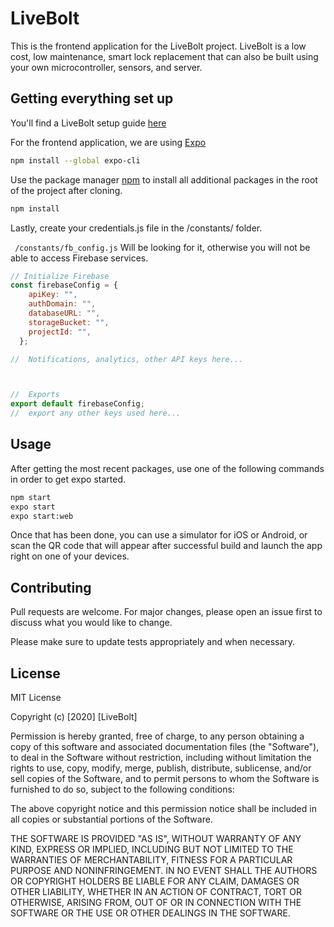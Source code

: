 
# LiveBolt

This is the frontend application for the LiveBolt project. LiveBolt is a low cost, low maintenance, smart lock replacement that can also be built using your own microcontroller, sensors, and server.

## Getting everything set up

You'll find a LiveBolt setup guide [here](https://www.hackster.io/carte391/how-to-create-a-smart-lock-with-a-ti-cc3200-launchxl-151fbd)

For the frontend application, we are using [Expo](https://docs.expo.io/versions/latest/)
```bash
npm install --global expo-cli

```

Use the package manager [npm](https://npmjs.com) to install all additional packages in the root of the project after cloning.

```bash
npm install
```

Lastly, create your credentials.js file in the /constants/ folder.

``` /constants/fb_config.js``` Will be looking for it, otherwise you will not be able to access Firebase services.

```javascript
// Initialize Firebase
const firebaseConfig = {
    apiKey: "",
    authDomain: "",
    databaseURL: "",
    storageBucket: "",
    projectId: "",
  };

//  Notifications, analytics, other API keys here...



//  Exports
export default firebaseConfig;
//  export any other keys used here...
```

## Usage

After getting the most recent packages, use one of the following commands in order to get expo started.

```bash
npm start
expo start
expo start:web
```

Once that has been done, you can use a simulator for iOS or Android, or scan the QR code that will appear after successful build and launch the app right on one of your devices.


## Contributing
Pull requests are welcome. For major changes, please open an issue first to discuss what you would like to change.

Please make sure to update tests appropriately and when necessary.

## License
MIT License

Copyright (c) [2020] [LiveBolt]

Permission is hereby granted, free of charge, to any person obtaining a copy
of this software and associated documentation files (the "Software"), to deal
in the Software without restriction, including without limitation the rights
to use, copy, modify, merge, publish, distribute, sublicense, and/or sell
copies of the Software, and to permit persons to whom the Software is
furnished to do so, subject to the following conditions:

The above copyright notice and this permission notice shall be included in all
copies or substantial portions of the Software.

THE SOFTWARE IS PROVIDED "AS IS", WITHOUT WARRANTY OF ANY KIND, EXPRESS OR
IMPLIED, INCLUDING BUT NOT LIMITED TO THE WARRANTIES OF MERCHANTABILITY,
FITNESS FOR A PARTICULAR PURPOSE AND NONINFRINGEMENT. IN NO EVENT SHALL THE
AUTHORS OR COPYRIGHT HOLDERS BE LIABLE FOR ANY CLAIM, DAMAGES OR OTHER
LIABILITY, WHETHER IN AN ACTION OF CONTRACT, TORT OR OTHERWISE, ARISING FROM,
OUT OF OR IN CONNECTION WITH THE SOFTWARE OR THE USE OR OTHER DEALINGS IN THE
SOFTWARE.
